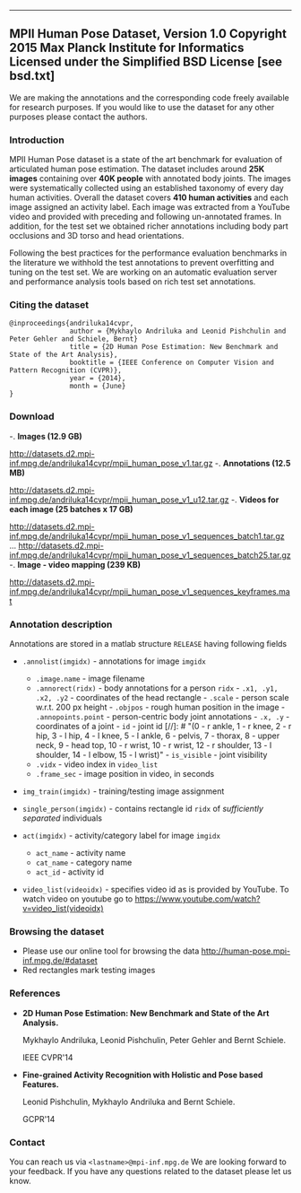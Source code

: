 --------------------------------------------------------------------------- 
MPII Human Pose Dataset, Version 1.0 
Copyright 2015 Max Planck Institute for Informatics 
Licensed under the Simplified BSD License [see bsd.txt] 
--------------------------------------------------------------------------- 

We are making the annotations and the corresponding code freely available for research 
purposes. If you would like to use the dataset for any other purposes please contact 
the authors. 

### Introduction
MPII Human Pose dataset is a state of the art benchmark for evaluation
of articulated human pose estimation. The dataset includes around
**25K images** containing over **40K people** with annotated body
joints. The images were systematically collected using an established
taxonomy of every day human activities. Overall the dataset covers
**410 human activities** and each image assigned an activity
label. Each image was extracted from a YouTube video and provided with
preceding and following un-annotated frames. In addition, for the test
set we obtained richer annotations including body part occlusions and
3D torso and head orientations.

Following the best practices for the performance evaluation benchmarks
in the literature we withhold the test annotations to prevent
overfitting and tuning on the test set. We are working on an automatic
evaluation server and performance analysis tools based on rich test
set annotations.

### Citing the dataset
```
@inproceedings{andriluka14cvpr,
               author = {Mykhaylo Andriluka and Leonid Pishchulin and Peter Gehler and Schiele, Bernt}
               title = {2D Human Pose Estimation: New Benchmark and State of the Art Analysis},
               booktitle = {IEEE Conference on Computer Vision and Pattern Recognition (CVPR)},
               year = {2014},
               month = {June}
}
```

### Download

-. **Images (12.9 GB)**
   
   http://datasets.d2.mpi-inf.mpg.de/andriluka14cvpr/mpii_human_pose_v1.tar.gz
-. **Annotations (12.5 MB)**	
   
   http://datasets.d2.mpi-inf.mpg.de/andriluka14cvpr/mpii_human_pose_v1_u12.tar.gz
-. **Videos for each image (25 batches x 17 GB)**	

   http://datasets.d2.mpi-inf.mpg.de/andriluka14cvpr/mpii_human_pose_v1_sequences_batch1.tar.gz
   ...
   http://datasets.d2.mpi-inf.mpg.de/andriluka14cvpr/mpii_human_pose_v1_sequences_batch25.tar.gz
-. **Image - video mapping (239 KB)**	
   
   http://datasets.d2.mpi-inf.mpg.de/andriluka14cvpr/mpii_human_pose_v1_sequences_keyframes.mat

### Annotation description 
Annotations are stored in a matlab structure `RELEASE` having following fields

- `.annolist(imgidx)` - annotations for image `imgidx`
  - `.image.name` - image filename
  - `.annorect(ridx)` - body annotations for a person `ridx`
		  - `.x1, .y1, .x2, .y2` - coordinates of the head rectangle
		  - `.scale` - person scale w.r.t. 200 px height
		  - `.objpos` - rough human position in the image
		  - `.annopoints.point` - person-centric body joint annotations
		    - `.x, .y` - coordinates of a joint
		    - `id` - joint id 
[//]: # "(0 - r ankle, 1 - r knee, 2 - r hip, 3 - l hip, 4 - l knee, 5 - l ankle, 6 - pelvis, 7 - thorax, 8 - upper neck, 9 - head top, 10 - r wrist, 10 - r wrist, 12 - r shoulder, 13 - l shoulder, 14 - l elbow, 15 - l wrist)"
		    - `is_visible` - joint visibility
  - `.vidx` - video index in `video_list`
  - `.frame_sec` - image position in video, in seconds
 
- `img_train(imgidx)` - training/testing image assignment 
- `single_person(imgidx)` - contains rectangle id `ridx` of *sufficiently separated* individuals
- `act(imgidx)` - activity/category label for image `imgidx`
  - `act_name` - activity name
  - `cat_name` - category name
  - `act_id` - activity id
- `video_list(videoidx)` - specifies video id as is provided by YouTube. To watch video on youtube go to https://www.youtube.com/watch?v=video_list(videoidx) 

### Browsing the dataset
- Please use our online tool for browsing the data
http://human-pose.mpi-inf.mpg.de/#dataset
- Red rectangles mark testing images

### References
- **2D Human Pose Estimation: New Benchmark and State of the Art Analysis.**

  Mykhaylo Andriluka, Leonid Pishchulin, Peter Gehler and Bernt Schiele. 

  IEEE CVPR'14
- **Fine-grained Activity Recognition with Holistic and Pose based Features.**

  Leonid Pishchulin, Mykhaylo Andriluka and Bernt Schiele.

  GCPR'14

### Contact
You can reach us via `<lastname>@mpi-inf.mpg.de`
We are looking forward to your feedback. If you have any questions related to the dataset please let us know.
